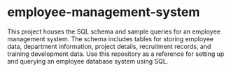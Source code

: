 # employee-management-system
This project houses the SQL schema and sample queries for an employee management system. The schema includes tables for storing employee data, department information, project details, recruitment records, and training development data. Use this repository as a reference for setting up and querying an employee database system using SQL.
